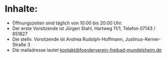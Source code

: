 # Inhalte:
* Öffnungszeiten sind täglich von 10:00 bis 20:00 Uhr.
* Der erste Vorsitzende ist Jürgen Stahl, Hartweg 11/1, Telefon  07143 / 851827
* Die stellv. Vorsitzende ist Andrea Rudolph-Hoffmann, Justinus-Kerner-Straße 3
* Die mailadresse lautet kontakt@foerderverein-freibad-mundelsheim.de
